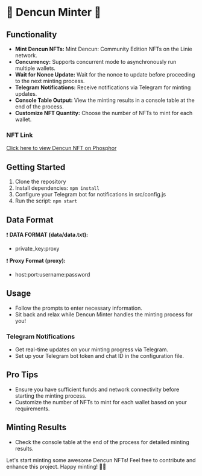 # 🌟 Dencun Minter 🌟

## Functionality
- **Mint Dencun NFTs:** Mint Dencun: Community Edition NFTs on the Linie network.
- **Concurrency:** Supports concurrent mode to asynchronously run multiple wallets.
- **Wait for Nonce Update:** Wait for the nonce to update before proceeding to the next minting process.
- **Telegram Notifications:** Receive notifications via Telegram for minting updates.
- **Console Table Output:** View the minting results in a console table at the end of the process.
- **Customize NFT Quantity:** Choose the number of NFTs to mint for each wallet.

### NFT Link
[Click here to view Dencun NFT on Phosphor](https://app.phosphor.xyz/consensys/drops/d6380e02-8444-491a-9674-02b2ae5da012/439df8ba-47fe-4ed0-9a3c-46df1f46e943/dbe9935b-9f55-4195-bd74-5304b86ac440)

## Getting Started
1. Clone the repository
2. Install dependencies: `npm install`
3. Configure your Telegram bot for notifications in src/config.js
4. Run the script: `npm start`

## Data Format

❗ **DATA FORMAT (data/data.txt):** 
   - private_key:proxy
   
❗ **Proxy Format (proxy):** 
   - host:port:username:password

## Usage
- Follow the prompts to enter necessary information.
- Sit back and relax while Dencun Minter handles the minting process for you!

### Telegram Notifications
- Get real-time updates on your minting progress via Telegram.
- Set up your Telegram bot token and chat ID in the configuration file.

## Pro Tips
- Ensure you have sufficient funds and network connectivity before starting the minting process.
- Customize the number of NFTs to mint for each wallet based on your requirements.

## Minting Results
- Check the console table at the end of the process for detailed minting results.

Let's start minting some awesome Dencun NFTs! Feel free to contribute and enhance this project. Happy minting! 🎨🚀
